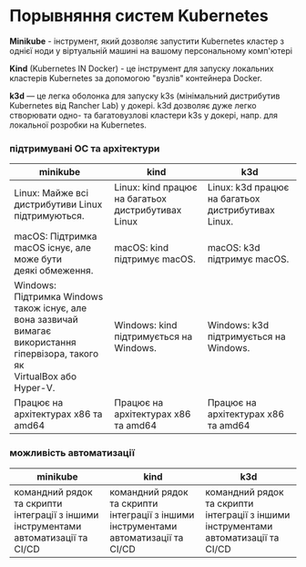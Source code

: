 # Порывняння систем Kubernetes

**Minikube** - інструмент, який дозволяє запустити Kubernetes кластер з однієї ноди у віртуальній машині на вашому персональному комп'ютері

**Kind** (Kubernetes IN Docker) - це інструмент для запуску локальних кластерів Kubernetes за допомогою "вузлів" контейнера Docker.

**k3d** — це легка оболонка для запуску k3s (мінімальний дистрибутив Kubernetes від Rancher Lab) у докері. k3d дозволяє дуже легко створювати одно- та багатовузлові кластери k3s у докері, напр. для локальної розробки на Kubernetes.

### підтримувані ОС та архітектури

| minikube                                                                                                                            | kind                                               | k3d                                                |
|-------------------------------------------------------------------------------------------------------------------------------------|----------------------------------------------------|----------------------------------------------------|
| Linux: Майже всі дистрибутиви Linux підтримуються.                                                                                  | Linux: kind працює на багатьох дистрибутивах Linux | Linux: k3d працює на багатьох дистрибутивах Linux. |
| macOS: Підтримка macOS існує, але може бути <br> деякі обмеження.                                                                   | macOS: kind підтримує macOS.                       | macOS: k3d підтримує macOS.                        |
| Windows: Підтримка Windows також існує, але вона зазвичай<br>вимагає використання гіпервізора, такого як<br>VirtualBox або Hyper-V. | Windows: kind підтримується на Windows.            | Windows: k3d підтримується на Windows.             |
| Працює на архітектурах x86 та amd64                                                                                                 | Працює на архітектурах x86 та amd64                | Працює на архітектурах x86 та amd64                |


### можливість автоматизації

| minikube                                                                               | kind                                                                                   | k3d                                                                                   |
|----------------------------------------------------------------------------------------|----------------------------------------------------------------------------------------|---------------------------------------------------------------------------------------|
| командний рядок та скрипти інтеграції з іншими<br>інструментами автоматизації та CI/CD | командний рядок та скрипти інтеграції з іншими<br>інструментами автоматизації та CI/CD |командний рядок та скрипти інтеграції з іншими<br>інструментами автоматизації та CI/CD |

